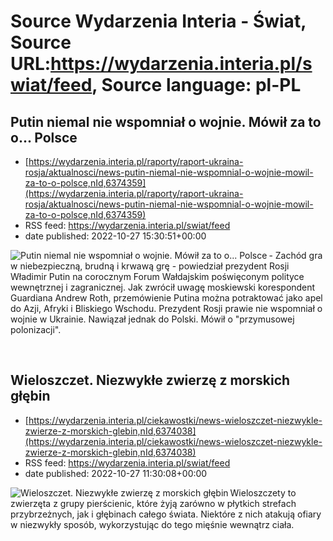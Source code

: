 # Source Wydarzenia Interia - Świat, Source URL:https://wydarzenia.interia.pl/swiat/feed, Source language: pl-PL

## Putin niemal nie wspomniał o wojnie. Mówił za to o... Polsce
 - [https://wydarzenia.interia.pl/raporty/raport-ukraina-rosja/aktualnosci/news-putin-niemal-nie-wspomnial-o-wojnie-mowil-za-to-o-polsce,nId,6374359](https://wydarzenia.interia.pl/raporty/raport-ukraina-rosja/aktualnosci/news-putin-niemal-nie-wspomnial-o-wojnie-mowil-za-to-o-polsce,nId,6374359)
 - RSS feed: https://wydarzenia.interia.pl/swiat/feed
 - date published: 2022-10-27 15:30:51+00:00

<p><a href="https://wydarzenia.interia.pl/raporty/raport-ukraina-rosja/aktualnosci/news-putin-niemal-nie-wspomnial-o-wojnie-mowil-za-to-o-polsce,nId,6374359"><img align="left" alt="Putin niemal nie wspomniał o wojnie. Mówił za to o... Polsce " src="https://i.iplsc.com/putin-niemal-nie-wspomnial-o-wojnie-mowil-za-to-o-polsce/000G9G2BCM6YE36P-C321.jpg" /></a>- Zachód gra w niebezpieczną, brudną i krwawą grę - powiedział prezydent Rosji Władimir Putin na corocznym Forum Wałdajskim poświęconym polityce wewnętrznej i zagranicznej. Jak zwrócił uwagę moskiewski korespondent Guardiana Andrew Roth, przemówienie Putina można potraktować jako apel do Azji, Afryki i Bliskiego Wschodu. Prezydent Rosji prawie nie wspomniał o wojnie w Ukrainie. Nawiązał jednak do Polski. Mówił o &quot;przymusowej polonizacji&quot;.</p><br clear="all" />

## Wieloszczet. Niezwykłe zwierzę z morskich głębin
 - [https://wydarzenia.interia.pl/ciekawostki/news-wieloszczet-niezwykle-zwierze-z-morskich-glebin,nId,6374038](https://wydarzenia.interia.pl/ciekawostki/news-wieloszczet-niezwykle-zwierze-z-morskich-glebin,nId,6374038)
 - RSS feed: https://wydarzenia.interia.pl/swiat/feed
 - date published: 2022-10-27 11:30:08+00:00

<p><a href="https://wydarzenia.interia.pl/ciekawostki/news-wieloszczet-niezwykle-zwierze-z-morskich-glebin,nId,6374038"><img align="left" alt="Wieloszczet. Niezwykłe zwierzę z morskich głębin" src="https://i.iplsc.com/wieloszczet-niezwykle-zwierze-z-morskich-glebin/000G9DTH4BAJUML4-C321.jpg" /></a>Wieloszczety to zwierzęta z grupy pierścienic, które żyją zarówno w płytkich strefach przybrzeżnych, jak i głębinach całego świata. Niektóre z nich atakują ofiary w niezwykły sposób, wykorzystując do tego mięśnie wewnątrz ciała.</p><br clear="all" />
